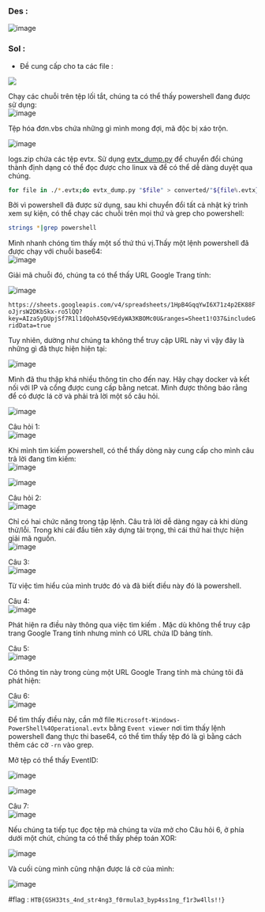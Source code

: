 ### Des : 
![image](https://github.com/KMANVK/imaginary_ctf_2023/assets/94669750/dea78b73-8fd5-4e13-bd07-197731314cc6)

### Sol : 

+ Đề cung cấp cho ta các file : 

![](https://hackmd.io/_uploads/HkmF534i3.png)

Chạy các chuỗi trên tệp lối tắt, chúng ta có thể thấy powershell đang được sử dụng:  
![image](https://github.com/KMANVK/imaginary_ctf_2023/assets/94669750/8fcf35bd-9935-40e9-866c-9116df7176fb)



Tệp hóa đơn.vbs chứa những gì mình mong đợi, mã độc bị xáo trộn.

![image](https://github.com/KMANVK/imaginary_ctf_2023/assets/94669750/8702d100-439c-4904-9eb8-4a8d0281ab0a)


logs.zip chứa các tệp evtx. Sử dụng [evtx_dump.py](https://github.com/williballenthin/python-evtx/blob/master/scripts/evtx_dump.py) để chuyển đổi chúng thành định dạng có thể đọc được cho linux và để có thể dễ dàng duyệt qua chúng.

```bash
for file in ./*.evtx;do evtx_dump.py "$file" > converted/"${file%.evtx}.xml";done
```

Bởi vì powershell đã được sử dụng, sau khi chuyển đổi tất cả nhật ký trình xem sự kiện, có thể chạy các chuỗi trên mọi thứ và grep cho powershell:

```bash
strings *|grep powershell
```
Mình nhanh chóng tìm thấy một số thứ thú vị.Thấy một lệnh powershell đã được chạy với chuỗi base64:  
![image](https://github.com/KMANVK/imaginary_ctf_2023/assets/94669750/f8af7610-90d5-480b-b8f9-96a16d7ae9b0)


Giải mã chuỗi đó, chúng ta có thể thấy URL Google Trang tính:  

![image](https://github.com/KMANVK/imaginary_ctf_2023/assets/94669750/319090a0-6cb3-4e6d-b14d-606400c8fcf9)

`https://sheets.googleapis.com/v4/spreadsheets/1HpB4GqqYwI6X71z4p2EK88FoJjrsW2DKbSkx-ro5lQQ?key=AIzaSyDUpjSf7R1l1dQohA5Qv9EdyWA3KBOMc0U&ranges=Sheet1!O37&includeGridData=true`

Tuy nhiên, dường như chúng ta không thể truy cập URL này vì vậy đây là những gì đã thực hiện hiện tại:  

![image](https://github.com/KMANVK/imaginary_ctf_2023/assets/94669750/56ac3fe2-d1cf-4c66-9fc8-aa6ac4043447)


Mình đã thu thập khá nhiều thông tin cho đến nay. Hãy chạy docker và kết nối với IP và cổng được cung cấp bằng netcat. Mình được thông báo rằng để có được lá cờ và phải trả lời một số câu hỏi.

![image](https://github.com/KMANVK/imaginary_ctf_2023/assets/94669750/3c91f5b7-9497-4861-bc95-034cd475dec0)


Câu hỏi 1:  
![image](https://github.com/KMANVK/imaginary_ctf_2023/assets/94669750/4cef747b-a59f-4fa4-89fd-9c775722783b)

Khi mình tìm kiếm powershell, có thể thấy dòng này cung cấp cho mình câu trả lời đang tìm kiếm:  
![image](https://github.com/KMANVK/imaginary_ctf_2023/assets/94669750/8e7f7a46-b3e6-4aa8-ac69-62d2c1896d97)


![image](https://github.com/KMANVK/imaginary_ctf_2023/assets/94669750/16f8c69e-9586-420a-b6d6-42ce643fca80)


Câu hỏi 2:  
![image](https://github.com/KMANVK/imaginary_ctf_2023/assets/94669750/1afcf201-f32b-43f8-a23a-3484a2405975)


Chỉ có hai chức năng trong tập lệnh. Câu trả lời dễ dàng ngay cả khi dùng thử/lỗi. Trong khi cái đầu tiên xây dựng tải trọng, thì cái thứ hai thực hiện giải mã nguồn.  
![image](https://github.com/KMANVK/imaginary_ctf_2023/assets/94669750/0fdaf53f-5403-4908-b070-87977a446a1f)


Câu 3:  
![image](https://github.com/KMANVK/imaginary_ctf_2023/assets/94669750/371791e5-02a0-4c1c-aaec-e68227b6959b)


Từ việc tìm hiểu của mình trước đó và đã biết điều này đó là powershell.

Câu 4:  
![image](https://github.com/KMANVK/imaginary_ctf_2023/assets/94669750/a16989d9-4b26-4b48-a8db-387ebd6e92b3)


Phát hiện ra điều này thông qua việc tìm kiếm . Mặc dù  không thể truy cập trang Google Trang tính nhưng mình có URL chứa ID bảng tính.

Câu 5:  
![image](https://github.com/KMANVK/imaginary_ctf_2023/assets/94669750/9fc0b162-3d44-4563-bf2e-914fb1ea8066)


Có thông tin này trong cùng một URL Google Trang tính mà chúng tôi đã phát hiện:  


Câu 6:  
![image](https://github.com/KMANVK/imaginary_ctf_2023/assets/94669750/234b93e6-2c2c-4fbc-88d5-5d6130ea5a6c)


Để tìm thấy điều này, cần mở file `Microsoft-Windows-PowerShell%4Operational.evtx` bằng `Event viewer` nơi tìm thấy lệnh powershell đang thực thi base64, có thể tìm thấy tệp đó là gì bằng cách thêm các cờ `-rn` vào grep.  


 Mở tệp có thể thấy EventID:  

![image](https://github.com/KMANVK/imaginary_ctf_2023/assets/94669750/0932f1db-81e0-40b9-90f9-9e7389d6256b)


![image](https://github.com/KMANVK/imaginary_ctf_2023/assets/94669750/6b66e65d-2395-479f-b400-75163168a506)


Câu 7:  
![image](https://github.com/KMANVK/imaginary_ctf_2023/assets/94669750/b761a5af-6bc9-44d6-b4dd-f14c3d3aa1ad)


Nếu chúng ta tiếp tục đọc tệp mà chúng ta vừa mở cho Câu hỏi 6, ở phía dưới một chút, chúng ta có thể thấy phép toán XOR:  

![image](https://github.com/KMANVK/imaginary_ctf_2023/assets/94669750/02daea1d-3d3c-4c61-8bf7-ec2967bb49d4)

Và cuối cùng mình cũng nhận được lá cờ của mình:  

![image](https://github.com/KMANVK/imaginary_ctf_2023/assets/94669750/c5bff268-3a40-4e09-b29c-c282156d6317)


#flag : `HTB{GSH33ts_4nd_str4ng3_f0rmula3_byp4ss1ng_f1r3w4lls!!}`